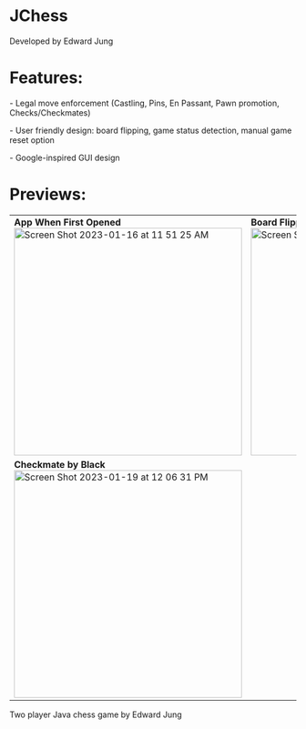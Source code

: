 # JChess

Developed by Edward Jung

<h1>Features:</h1>
<p>- Legal move enforcement (Castling, Pins, En Passant, Pawn promotion, Checks/Checkmates)</p>
<p>- User friendly design: board flipping, game status detection, manual game reset option</p>
<p>- Google-inspired GUI design </p>

<h1>Previews:</h1>

<table>
  <tr>
    <td>
      <b>App When First Opened</b>
      <br/> 
      <img width="400" alt="Screen Shot 2023-01-16 at 11 51 25 AM" src="https://user-images.githubusercontent.com/109245538/212730216-79e8a27f-b472-4b45-9849-e66c57014764.png">
    </td>
    <td>
      <b>Board Flipping, Currently Black's Turn</b>
      <br/> 
      <img width="400" alt="Screen Shot 2023-01-19 at 12 04 15 PM" src="https://user-images.githubusercontent.com/109245538/213511697-417d2a45-9de4-4978-a598-611f8a472d94.png">
    </td>
  </tr>
  <tr>
    <td>
      <b>Checkmate by Black</b>
      <br/> 
      <img width="400" alt="Screen Shot 2023-01-19 at 12 06 31 PM" src="https://user-images.githubusercontent.com/109245538/213512223-e39c9f97-39d9-4c51-a89c-f7e6958dd3e9.png">
    </td>
  </tr>
</table>

Two player Java chess game by Edward Jung
